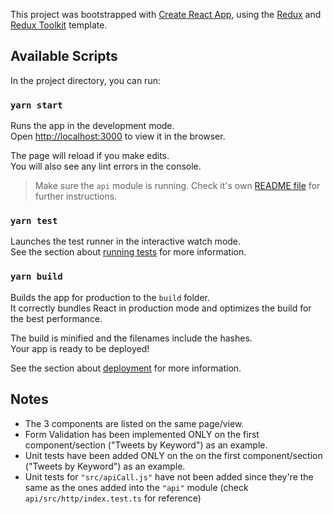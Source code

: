 This project was bootstrapped with [Create React App](https://github.com/facebook/create-react-app), using the [Redux](https://redux.js.org/) and [Redux Toolkit](https://redux-toolkit.js.org/) template.

## Available Scripts

In the project directory, you can run:

### `yarn start`

Runs the app in the development mode.<br />
Open [http://localhost:3000](http://localhost:3000) to view it in the browser.

The page will reload if you make edits.<br />
You will also see any lint errors in the console.

> Make sure the `api` module is running. Check it's own [README file](../api/README.md) for further instructions.

### `yarn test`

Launches the test runner in the interactive watch mode.<br />
See the section about [running tests](https://facebook.github.io/create-react-app/docs/running-tests) for more information.

### `yarn build`

Builds the app for production to the `build` folder.<br />
It correctly bundles React in production mode and optimizes the build for the best performance.

The build is minified and the filenames include the hashes.<br />
Your app is ready to be deployed!

See the section about [deployment](https://facebook.github.io/create-react-app/docs/deployment) for more information.

## Notes

- The 3 components are listed on the same page/view.
- Form Validation has been implemented ONLY on the first component/section ("Tweets by Keyword") as an example.
- Unit tests have been added ONLY on the on the first component/section ("Tweets by Keyword") as an example.
- Unit tests for `"src/apiCall.js"` have not been added since they're the same as the ones added into the `"api"` module (check `api/src/http/index.test.ts` for reference)
